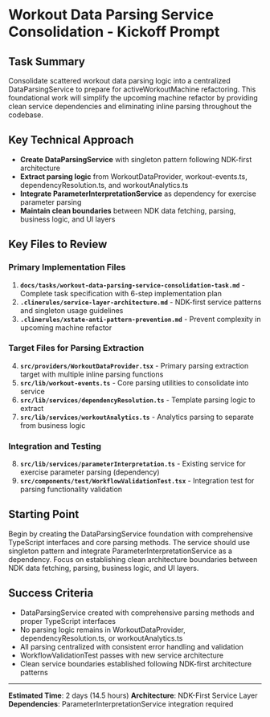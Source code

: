 # Workout Data Parsing Service Consolidation - Kickoff Prompt

## Task Summary
Consolidate scattered workout data parsing logic into a centralized DataParsingService to prepare for activeWorkoutMachine refactoring. This foundational work will simplify the upcoming machine refactor by providing clean service dependencies and eliminating inline parsing throughout the codebase.

## Key Technical Approach
- **Create DataParsingService** with singleton pattern following NDK-first architecture
- **Extract parsing logic** from WorkoutDataProvider, workout-events.ts, dependencyResolution.ts, and workoutAnalytics.ts
- **Integrate ParameterInterpretationService** as dependency for exercise parameter parsing
- **Maintain clean boundaries** between NDK data fetching, parsing, business logic, and UI layers

## Key Files to Review

### **Primary Implementation Files**
1. **`docs/tasks/workout-data-parsing-service-consolidation-task.md`** - Complete task specification with 6-step implementation plan
2. **`.clinerules/service-layer-architecture.md`** - NDK-first service patterns and singleton usage guidelines
3. **`.clinerules/xstate-anti-pattern-prevention.md`** - Prevent complexity in upcoming machine refactor

### **Target Files for Parsing Extraction**
4. **`src/providers/WorkoutDataProvider.tsx`** - Primary parsing extraction target with multiple inline parsing functions
5. **`src/lib/workout-events.ts`** - Core parsing utilities to consolidate into service
6. **`src/lib/services/dependencyResolution.ts`** - Template parsing logic to extract
7. **`src/lib/services/workoutAnalytics.ts`** - Analytics parsing to separate from business logic

### **Integration and Testing**
8. **`src/lib/services/parameterInterpretation.ts`** - Existing service for exercise parameter parsing (dependency)
9. **`src/components/test/WorkflowValidationTest.tsx`** - Integration test for parsing functionality validation

## Starting Point
Begin by creating the DataParsingService foundation with comprehensive TypeScript interfaces and core parsing methods. The service should use singleton pattern and integrate ParameterInterpretationService as a dependency. Focus on establishing clean architecture boundaries between NDK data fetching, parsing, business logic, and UI layers.

## Success Criteria
- DataParsingService created with comprehensive parsing methods and proper TypeScript interfaces
- No parsing logic remains in WorkoutDataProvider, dependencyResolution.ts, or workoutAnalytics.ts
- All parsing centralized with consistent error handling and validation
- WorkflowValidationTest passes with new service architecture
- Clean service boundaries established following NDK-first architecture patterns

---

**Estimated Time**: 2 days (14.5 hours)
**Architecture**: NDK-First Service Layer
**Dependencies**: ParameterInterpretationService integration required
